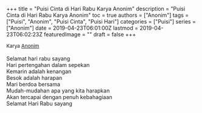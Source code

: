 +++
title = "Puisi Cinta di Hari Rabu Karya Anonim"
description = "Puisi Cinta di Hari Rabu Karya Anonim"
toc = true
authors = ["Anonim"]
tags = ["Puisi", "Anonim", "Puisi Cinta", "Puisi Hari"]
categories = ["Puisi"]
series = ["Anonim"]
date = 2019-04-23T06:01:00Z
lastmod = 2019-04-23T06:02:23Z
featuredImage = ""
draft = false
+++

<div style="text-align: justify;">
<div style="font-size: small;">Karya <a href="/authors/anonim/" target="_blank">Anonim</a></div><br />
Selamat hari rabu sayang<br />Hari pertengahan dalam sepekan<br />Kemarin adalah kenangan<br />Besok adalah harapan<br />Mari berdoa bersama<br />Mudah-mudahan apa yang kita harapkan<br />Akan tercapai dengan penuh kebahagiaan<br />Selamat Hari Rabu sayang</div>
